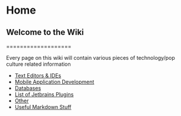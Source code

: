 # Home

## Welcome to the Wiki

===================

Every page on this wiki will contain various pieces of technology/pop culture related information

* [Text Editors & IDEs](textEditorsAndIdes.md)
* [Mobile Application Development](mobileApplicationDevelopment.md)
* [Databases](databases.md)
* [List of Jetbrains Plugins](jetbrainsPlugins.md)
* [Other](other.md)
* [Useful Markdown Stuff](other.md)
